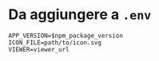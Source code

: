 # Da aggiungere a `.env`

```
APP_VERSION=$npm_package_version
ICON_FILE=path/to/icon.svg
VIEWER=viewer_url
```
